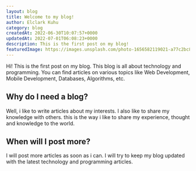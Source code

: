 ```yaml
---
layout: blog
title: Welcome to my blog!
author: Elclark Kuhu
category: blog
createdAt: 2022-06-30T10:07:57+0000
updatedAt: 2022-07-01T06:08:23+0000
description: This is the first post on my blog!
featuredImage: https://images.unsplash.com/photo-1656582119021-a77c2bc8f77f?ixlib=rb-1.2.1&ixid=MnwxMjA3fDB8MHxwaG90by1wYWdlfHx8fGVufDB8fHx8&auto=format&fit=crop&w=1470&q=80
---
```


Hi! This is the first post on my blog. This blog is all about technology and programming. You can find articles on various topics like Web Development, Mobile Development, Databases, Algorithms, etc.

## Why do I need a blog?

Well, i like to write articles about my interests. I also like to share my knowledge with others. this is the way i like to share my experience, thought and knowledge to the world.

## When will I post more?

I will post more articles as soon as i can. I will try to keep my blog updated with the latest technology and programming articles.
